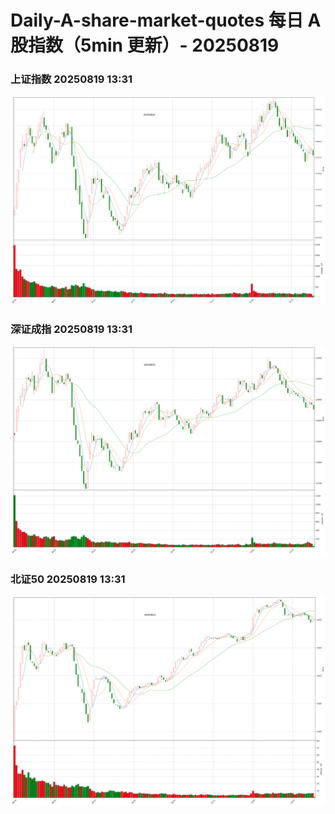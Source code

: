 
# Daily-A-share-market-quotes 每日 A 股指数（5min 更新）- 20250819

### 上证指数 20250819 13:31
![](./fig/2025/8/20250819-sh000001.png)

### 深证成指 20250819 13:31
![](./fig/2025/8/20250819-sz399001.png)

### 北证50 20250819 13:31
![](./fig/2025/8/20250819-bj899050.png)
